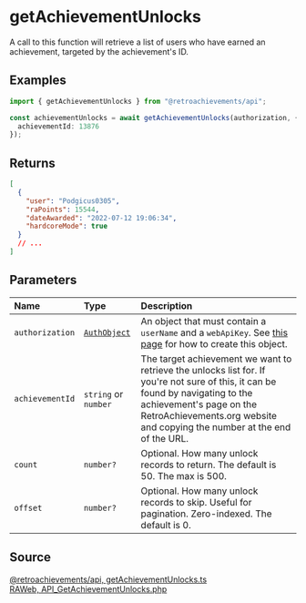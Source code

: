 # getAchievementUnlocks

A call to this function will retrieve a list of users who have earned an achievement, targeted by the achievement's ID.

## Examples

```ts
import { getAchievementUnlocks } from "@retroachievements/api";

const achievementUnlocks = await getAchievementUnlocks(authorization, {
  achievementId: 13876
});
```

## Returns

```json
[
  {
    "user": "Podgicus0305",
    "raPoints": 15544,
    "dateAwarded": "2022-07-12 19:06:34",
    "hardcoreMode": true
  }
  // ...
]
```

## Parameters

| Name            | Type                                        | Description                                                                                                                                                                                                                             |
| :-------------- | :------------------------------------------ | :-------------------------------------------------------------------------------------------------------------------------------------------------------------------------------------------------------------------------------------- |
| `authorization` | [`AuthObject`](/v1/data-models/auth-object) | An object that must contain a `userName` and a `webApiKey`. See [this page](/getting-started) for how to create this object.                                                                                                            |
| `achievementId` | `string` or `number`                        | The target achievement we want to retrieve the unlocks list for. If you're not sure of this, it can be found by navigating to the achievement's page on the RetroAchievements.org website and copying the number at the end of the URL. |
| `count`         | `number?`                                   | Optional. How many unlock records to return. The default is 50. The max is 500.                                                                                                                                                         |
| `offset`        | `number?`                                   | Optional. How many unlock records to skip. Useful for pagination. Zero-indexed. The default is 0.                                                                                                                                       |

## Source

[@retroachievements/api, getAchievementUnlocks.ts](https://github.dev/RetroAchievements/api-js/blob/main/src/achievement/getAchievementUnlocks.ts)  
[RAWeb, API_GetAchievementUnlocks.php](https://github.dev/RetroAchievements/RAWeb/blob/master/public/API/API_GetAchievementUnlocks.php)
